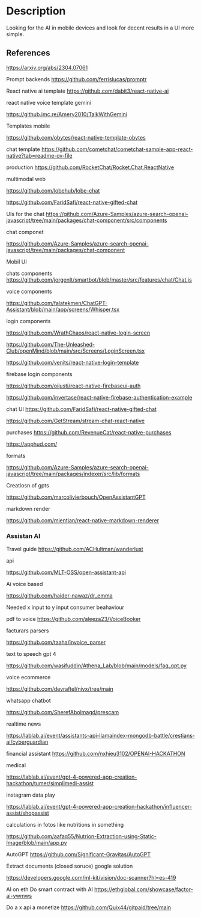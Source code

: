 


# Description


Looking for the AI in mobile devices and look for decent results in a UI more simple.



## References

https://arxiv.org/abs/2304.07061

Prompt backends 
https://github.com/ferrislucas/promptr

React native ai template
https://github.com/dabit3/react-native-ai

react native voice template gemini

https://github.imc.re/Amery2010/TalkWithGemini


Templates mobile

https://github.com/obytes/react-native-template-obytes



chat template
https://github.com/cometchat/cometchat-sample-app-react-native?tab=readme-ov-file


production
https://github.com/RocketChat/Rocket.Chat.ReactNative

multimodal web 

https://github.com/lobehub/lobe-chat

https://github.com/FaridSafi/react-native-gifted-chat


UIs for the chat
https://github.com/Azure-Samples/azure-search-openai-javascript/tree/main/packages/chat-component/src/components


chat componet 

https://github.com/Azure-Samples/azure-search-openai-javascript/tree/main/packages/chat-component


Mobil UI 

chats components
https://github.com/jorgenlt/smartbot/blob/master/src/features/chat/Chat.js


voice components

https://github.com/falatekmen/ChatGPT-Assistant/blob/main/app/screens/Whisper.tsx

login components

https://github.com/WrathChaos/react-native-login-screen

https://github.com/The-Unleashed-Club/openMind/blob/main/src/Screens/LoginScreen.tsx

https://github.com/venits/react-native-login-template

firebase login components

https://github.com/oijusti/react-native-firebaseui-auth

https://github.com/invertase/react-native-firebase-authentication-example



chat UI 
https://github.com/FaridSafi/react-native-gifted-chat

https://github.com/GetStream/stream-chat-react-native


purchases 
https://github.com/RevenueCat/react-native-purchases

https://apphud.com/


formats 

https://github.com/Azure-Samples/azure-search-openai-javascript/tree/main/packages/indexer/src/lib/formats


Creatiosn of gpts

https://github.com/marcolivierbouch/OpenAssistantGPT


markdown render

https://github.com/mientjan/react-native-markdown-renderer

### Assistan AI

Travel guide
https://github.com/ACHultman/wanderlust

api

https://github.com/MLT-OSS/open-assistant-api


Ai voice based 

https://github.com/haider-nawaz/dr_emma



Needed x input to y input consumer beahaviour 

pdf to voice 
https://github.com/aleeza23/VoiceBooker

facturars parsers

https://github.com/taaha/invoice_parser

text to speech gpt 4

https://github.com/wasifuddin/Athena_Lab/blob/main/models/faq_gpt.py


voice ecommerce 

https://github.com/devraftel/nivx/tree/main

whatsapp chatbot

https://github.com/SherefAbolmagd/prescam

realtime news

https://lablab.ai/event/assistants-api-llamaindex-mongodb-battle/crestians-ai/cyberguardian

financial assistant
https://github.com/nxhieu3102/OPENAI-HACKATHON

medical

https://lablab.ai/event/gpt-4-powered-app-creation-hackathon/tumer/simplimedi-assist

instagram data play

https://lablab.ai/event/gpt-4-powered-app-creation-hackathon/influencer-assist/shopassist


calculations in fotos like nutritions in something


https://github.com/aafaq55/Nutrion-Extraction-using-Static-Image/blob/main/app.py



AutoGPT 
https://github.com/Significant-Gravitas/AutoGPT


Extract documents (closed soruce) google solution


https://developers.google.com/ml-kit/vision/doc-scanner?hl=es-419



AI on eth 
Do smart contract with AI
https://ethglobal.com/showcase/factor-ai-ywmws

Do a x api a monetize 
https://github.com/Quix44/gitpaid/tree/main